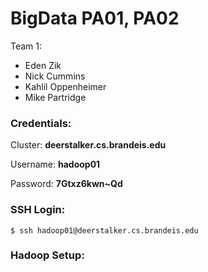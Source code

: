 BigData PA01, PA02
=======

Team 1:
 - Eden Zik
 - Nick Cummins
 - Kahlil Oppenheimer
 - Mike Partridge

### Credentials:

Cluster: **deerstalker.cs.brandeis.edu**

Username: **hadoop01**

Password: **7Gtxz6kwn~Qd**

### SSH Login:

```
$ ssh hadoop01@deerstalker.cs.brandeis.edu
```

### Hadoop Setup:
